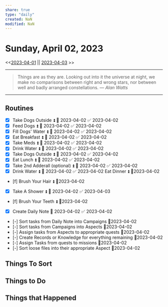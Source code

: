 ```yaml
---
share: true
type: "daily"
created: NaN 
modified: NaN
---
```

# Sunday, April 02, 2023
<<[2023-04-01](./2023-04-01.md#) || [2023-04-03](./2023-04-03.md#) >>

---

> Things are as they are. Looking out into it the universe at night, we make no comparisons between right and wrong stars, nor between well and badly arranged constellations.
> — <cite>Alan Watts</cite>

---

## Routines
- [x] Take Dogs Outside ⏫ 📅 2023-04-02 ✅ 2023-04-02
- [x] Feed Dogs ⏫ 📅 2023-04-02 ✅ 2023-04-02
- [x] Fill Dogs' Water ⏫ 📅 2023-04-02 ✅ 2023-04-02
- [x] Eat Breakfast ⏫ 📅 2023-04-02 ✅ 2023-04-02
- [x] Take Meds ⏫ 📅 2023-04-02 ✅ 2023-04-02
- [x] Drink Water ⏫ 📅 2023-04-02 ✅ 2023-04-02
- [x] Take Dogs Outside ⏫ 📅 2023-04-02 ✅ 2023-04-02
- [x] Eat Lunch ⏫ 📅 2023-04-02 ✅ 2023-04-02
- [x] Take 2nd Adderall (optional) ⏫ 📅 2023-04-02 ✅ 2023-04-02
- [x] Drink Water ⏫ 📅 2023-04-02 ✅ 2023-04-02
Eat Dinner ⏫  📆2023-04-02
- [f] Brush Your Hair ⏫  📆2023-04-02
- [x] Take A Shower ⏫ 📅 2023-04-02 ✅ 2023-04-03
- [f] Brush Your Teeth ⏫  📆2023-04-02
- [x] Create Daily Note 📅 2023-04-02 ✅ 2023-04-02
- [-] Sort tasks from Daily Note into Campaigns 📆2023-04-02
- [-] Sort tasks from Campaigns into Aspects 📆2023-04-02
- [-] Assign tasks from Aspects to appropriate quests 📆2023-04-02
- [-] Create Records or Knowledge for everything remaining 📆2023-04-02
- [-] Assign Tasks from quests to missions 📆2023-04-02
- [-] Sort loose files into their appropriate Aspect 📆2023-04-02


## Things To Sort

## Things to Do


## Things that Happened
